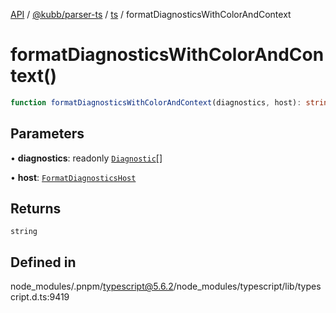 [API](../../../../../packages.md) / [@kubb/parser-ts](../../../index.md) / [ts](../index.md) / formatDiagnosticsWithColorAndContext

# formatDiagnosticsWithColorAndContext()

```ts
function formatDiagnosticsWithColorAndContext(diagnostics, host): string
```

## Parameters

• **diagnostics**: readonly [`Diagnostic`](../interfaces/Diagnostic.md)[]

• **host**: [`FormatDiagnosticsHost`](../interfaces/FormatDiagnosticsHost.md)

## Returns

`string`

## Defined in

node\_modules/.pnpm/typescript@5.6.2/node\_modules/typescript/lib/typescript.d.ts:9419
